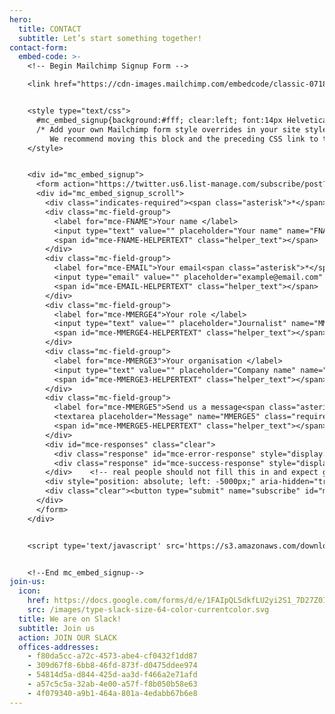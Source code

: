 ```yaml
---
hero:
  title: CONTACT
  subtitle: Let’s start something together!
contact-form:
  embed-code: >-
    <!-- Begin Mailchimp Signup Form -->

    <link href="https://cdn-images.mailchimp.com/embedcode/classic-071822.css" rel="stylesheet" type="text/css">


    <style type="text/css">
      #mc_embed_signup{background:#fff; clear:left; font:14px Helvetica,Arial,sans-serif;  width:600px;}
      /* Add your own Mailchimp form style overrides in your site stylesheet or in this style block.
         We recommend moving this block and the preceding CSS link to the HEAD of your HTML file. */
    </style>


    <div id="mc_embed_signup">
      <form action="https://twitter.us6.list-manage.com/subscribe/post?u=65e5825507b3cec760f272e79&amp;id=c2ff751541&amp;f_id=001402e3f0" method="post" id="mc-embedded-subscribe-form" name="mc-embedded-subscribe-form" class="validate" target="_blank" novalidate>
      <div id="mc_embed_signup_scroll">
        <div class="indicates-required"><span class="asterisk">*</span> indicates required</div>
        <div class="mc-field-group">
          <label for="mce-FNAME">Your name </label>
          <input type="text" value="" placeholder="Your name" name="FNAME" class="" id="mce-FNAME">
          <span id="mce-FNAME-HELPERTEXT" class="helper_text"></span>
        </div>
        <div class="mc-field-group">
          <label for="mce-EMAIL">Your email<span class="asterisk">*</span></label>
          <input type="email" value="" placeholder="example@email.com" name="EMAIL" class="required email" id="mce-EMAIL">
          <span id="mce-EMAIL-HELPERTEXT" class="helper_text"></span>
        </div>
        <div class="mc-field-group">
          <label for="mce-MMERGE4">Your role </label>
          <input type="text" value="" placeholder="Journalist" name="MMERGE4" class="" id="mce-MMERGE4">
          <span id="mce-MMERGE4-HELPERTEXT" class="helper_text"></span>
        </div>
        <div class="mc-field-group">
          <label for="mce-MMERGE3">Your organisation </label>
          <input type="text" value="" placeholder="Company name" name="MMERGE3" class="" id="mce-MMERGE3">
          <span id="mce-MMERGE3-HELPERTEXT" class="helper_text"></span>
        </div>
        <div class="mc-field-group">
          <label for="mce-MMERGE5">Send us a message<span class="asterisk">*</span></label>
          <textarea placeholder="Message" name="MMERGE5" class="required" id="mce-MMERGE5" rows=8></textarea>
          <span id="mce-MMERGE5-HELPERTEXT" class="helper_text"></span>
        </div>
        <div id="mce-responses" class="clear">
          <div class="response" id="mce-error-response" style="display:none"></div>
          <div class="response" id="mce-success-response" style="display:none"></div>
        </div>    <!-- real people should not fill this in and expect good things - do not remove this or risk form bot signups-->
        <div style="position: absolute; left: -5000px;" aria-hidden="true"><input type="text" name="b_65e5825507b3cec760f272e79_c2ff751541" tabindex="-1" value=""></div>
        <div class="clear"><button type="submit" name="subscribe" id="mc-embedded-subscribe" class="button">Send</button></div>
      </div>
      </form>
    </div>


    <script type='text/javascript' src='https://s3.amazonaws.com/downloads.mailchimp.com/js/mc-validate.js'></script><script type='text/javascript'>(function($) {window.fnames = new Array(); window.ftypes = new Array();fnames[0]='EMAIL';ftypes[0]='email';fnames[1]='FNAME';ftypes[1]='text';fnames[2]='LNAME';ftypes[2]='text';fnames[4]='MMERGE4';ftypes[4]='text';fnames[3]='MMERGE3';ftypes[3]='text';fnames[5]='MMERGE5';ftypes[5]='text';}(jQuery));var $mcj = jQuery.noConflict(true);</script>


    <!--End mc_embed_signup-->
join-us:
  icon:
    href: https://docs.google.com/forms/d/e/1FAIpQLSdkfLU2yi2S1_7D27Z0I1TumkWy5brlam809Od9cc6CnXGA-A/viewform
    src: /images/type-slack-size-64-color-currentcolor.svg
  title: We are on Slack!
  subtitle: Join us
  action: JOIN OUR SLACK
  offices-addresses:
    - f80da5cc-a72c-4573-abe4-cf0432f1dd87
    - 309d67f8-6bb8-46fd-873f-d0475ddee974
    - 54814d5a-d844-425d-aa3d-f466a2e71afd
    - a57c5c5a-32ab-4e00-a57f-f8b050b58e63
    - 4f079340-a9b1-464a-801a-4edabb67b6e8
---
```

